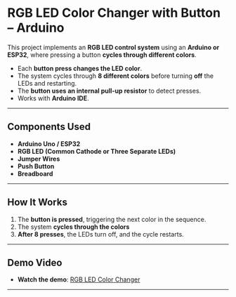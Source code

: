 # RGB LED Color Changer with Button – Arduino

This project implements an **RGB LED control system** using an **Arduino or ESP32**, where pressing a button **cycles through different colors**.

- Each **button press changes the LED color**.
- The system cycles through **8 different colors** before turning **off** the LEDs and restarting.
- The **button uses an internal pull-up resistor** to detect presses.
- Works with **Arduino IDE**.

---

## Components Used
- **Arduino Uno / ESP32**
- **RGB LED (Common Cathode or Three Separate LEDs)**
- **Jumper Wires**
- **Push Button**
- **Breadboard**

---

## How It Works
1. The **button is pressed**, triggering the next color in the sequence.
2. The system **cycles through the colors** 
3. **After 8 presses**, the LEDs turn off, and the cycle restarts.

---

## Demo Video
- **Watch the demo**: [RGB LED Color Changer](https://www.dropbox.com/scl/fi/fsaopj7rh9nrfmnfgegen/LED.mp4?rlkey=e95ly7eadceyl7o0ui2ar0dmf&st=wwssf4nw&raw=1)

---

